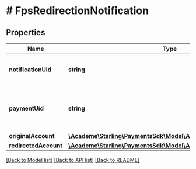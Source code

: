 # # FpsRedirectionNotification

## Properties

Name | Type | Description | Notes
------------ | ------------- | ------------- | -------------
**notificationUid** | **string** | Unique identifier of the notification | [optional] 
**paymentUid** | **string** | Unique identifier of the payment that was redirected | [optional] 
**originalAccount** | [**\Academe\Starling\PaymentsSdk\Model\AccountNumberAndSortCode**](AccountNumberAndSortCode.md) |  | [optional] 
**redirectedAccount** | [**\Academe\Starling\PaymentsSdk\Model\AccountNumberAndSortCode**](AccountNumberAndSortCode.md) |  | [optional] 

[[Back to Model list]](../../README.md#documentation-for-models) [[Back to API list]](../../README.md#documentation-for-api-endpoints) [[Back to README]](../../README.md)


